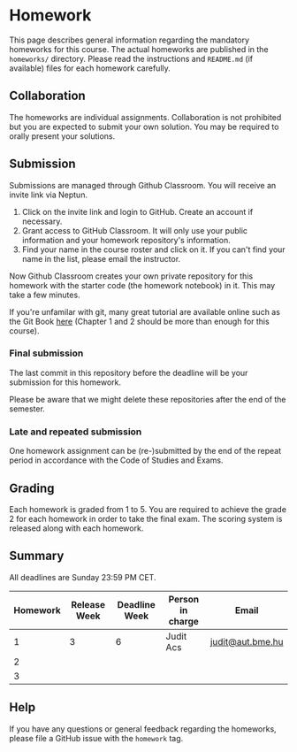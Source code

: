 # Homework

This page describes general information regarding the mandatory homeworks for this course.
The actual homeworks are published in the `homeworks/` directory.
Please read the instructions and `README.md` (if available) files for each homework carefully.

## Collaboration

The homeworks are individual assignments.
Collaboration is not prohibited but you are expected to submit your own solution.
You may be required to orally present your solutions.

## Submission

Submissions are managed through Github Classroom. You will receive an invite link via
Neptun.

1. Click on the invite link and login to GitHub. Create an account if necessary.
2. Grant access to GitHub Classroom. It will only use your public information
   and your homework repository's information.
3. Find your name in the course roster and click on it. If you can't find your
   name in the list, please email the instructor.

Now Github Classroom creates your own private repository for this homework with
the starter code (the homework notebook) in it. This may take a few minutes.

If you're unfamilar with git, many great tutorial are available online such as
the Git Book [here](https://git-scm.com/book/en/v2) (Chapter 1 and 2 should be
more than enough for this course).

### Final submission

The last commit in this repository before the deadline will be your submission
for this homework.

Please be aware that we might delete these repositories after the end of the
semester.

### Late and repeated submission

One homework assignment can be (re-)submitted by the end of the repeat period
in accordance with the Code of Studies and Exams.

## Grading

Each homework is graded from 1 to 5.
You are required to achieve the grade 2 for each homework in order to take the final exam.
The scoring system is released along with each homework.

## Summary

All deadlines are Sunday 23:59 PM CET.

| Homework | Release Week | Deadline Week | Person in charge | Email |
| ---- | ---- | ---- | ---- | ---- |
| 1 | 3 | 6 | Judit Acs | judit@aut.bme.hu |
| 2 | | | | |
| 3 | | | | |

## Help

If you have any questions or general feedback regarding the homeworks, please file a GitHub issue with the `homework` tag.
